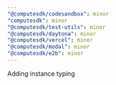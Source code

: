 ```yaml
---
"@computesdk/codesandbox": minor
"computesdk": minor
"@computesdk/test-utils": minor
"@computesdk/daytona": minor
"@computesdk/vercel": minor
"@computesdk/modal": minor
"@computesdk/e2b": minor
---
```


Adding instance typing
